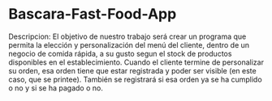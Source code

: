 # Bascara-Fast-Food-App
Descripcion: El objetivo de nuestro trabajo será crear un programa que permita la elección y personalización del menú del cliente, dentro de un negocio de comida rápida, a su gusto segun el stock de productos disponibles en el establecimiento. Cuando el cliente termine de personalizar su orden, esa orden tiene que estar registrada y poder ser visible (en este caso, que se printee). También se registrará si esa orden ya se ha cumplido o no y si se ha pagado o no.
